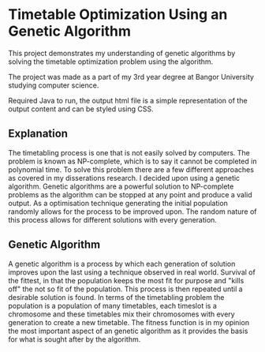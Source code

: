 # Timetable Optimization Using an Genetic Algorithm

This project demonstrates my understanding of genetic algorithms by solving the timetable optimization problem using the algorithm.

The project was made as a part of my 3rd year degree at Bangor University studying computer science.

Required Java to run, the output html file is a simple representation of the output content and can be styled using CSS.

## Explanation

The timetabling process is one that is not easily solved by computers. The problem is known as NP-complete, which is to say it cannot be completed in polynomial time. To solve this problem there are a few different approaches as covered in my disserations research. I decided upon using a genetic algorithm. Genetic algorithms are a powerful solution to NP-complete problems as the algorithm can be stopped at any point and produce a valid output. As a optimisation technique generating the initial population randomly allows for the process to be improved upon. The random nature of this process allows for different solutions with every generation.

## Genetic Algorithm

A genetic algorithm is a process by which each generation of solution improves upon the last using a technique observed in real world. Survival of the fittest, in that the population keeps the most fit for purpose and "kills off" the not so fit of the population. This process is then repeated until a desirable solution is found. In terms of the timetabling problem the population is a population of many timetables, each timeslot is a chromosome and these timetables mix their chromosomes with every generation to create a new timetable. The fitness function is in my opinion the most important aspect of an genetic algorithm as it provides the basis for what is sought after by the algorithm.
